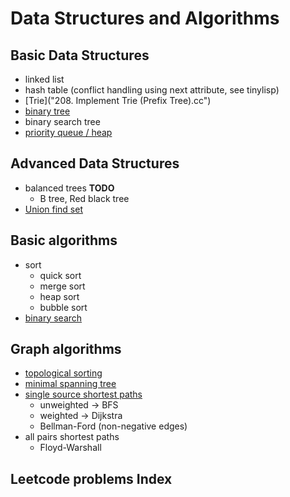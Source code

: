 # Data Structures and Algorithms

## Basic Data Structures

- linked list
- hash table (conflict handling using next attribute, see tinylisp)
- [Trie]("208. Implement Trie (Prefix Tree).cc")
- [binary tree](binary-tree.md)
- binary search tree
- [priority queue / heap](heap.md)

## Advanced Data Structures

- balanced trees **TODO**
  - B tree, Red black tree
- [Union find set](graph-union-find.md)

## Basic algorithms

- sort
  - quick sort
  - merge sort
  - heap sort
  - bubble sort
- [binary search](binary-search.md)

## Graph algorithms

- [topological sorting](graph-topo_sort.md)
- [minimal spanning tree](graph-minimal-spanning-tree.md)
- [single source shortest paths](graph-shortest-path.md)
  - unweighted -> BFS
  - weighted -> Dijkstra
  - Bellman-Ford (non-negative edges)
- all pairs shortest paths
  - Floyd-Warshall

## Leetcode problems Index
